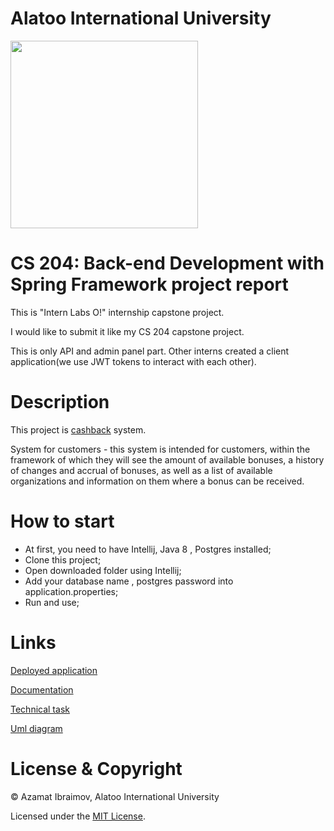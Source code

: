 # Alatoo International University

<img src="https://static-2.akipress.org/st_all/bilim/9/1519540999.2.jpg" width="300" height="300">

# CS 204: Back-end Development with Spring Framework project report


This is "Intern Labs O!" internship capstone project.

I would like to submit it like my CS 204 capstone project.

This is only API and admin panel part. Other interns created a client application(we use JWT tokens to interact with each other). 

# Description

This project is [cashback](https://en.wikipedia.org/wiki/Cashback_reward_program) system.

System for customers - this system is intended for customers, within the framework of which they will see the amount of available bonuses, a history of changes and accrual of bonuses, as well as a list of available organizations and information on them where a bonus can be received.

# How to start

* At first, you need to have Intellij, Java 8 , Postgres installed;
* Clone this project;
* Open downloaded folder using Intellij;
* Add your database name , postgres password into application.properties; 
* Run and use;

# Links
[Deployed application](https://cashbackapii.herokuapp.com)

[Documentation](https://github.com/AzamatIbraimov/CashbackAPI/wiki) 

[Technical task](https://drive.google.com/file/d/1ufde4h5klrz6CNtK0tKPg3MyQqFTxeOe) 

[Uml diagram](https://app.lucidchart.com/documents/edit/c125cd0c-efb4-4473-aa33-cb8732640efe/0_0?shared=true) 

# License & Copyright

© Azamat Ibraimov, Alatoo International University

Licensed under the [MIT License](LICENSE).
